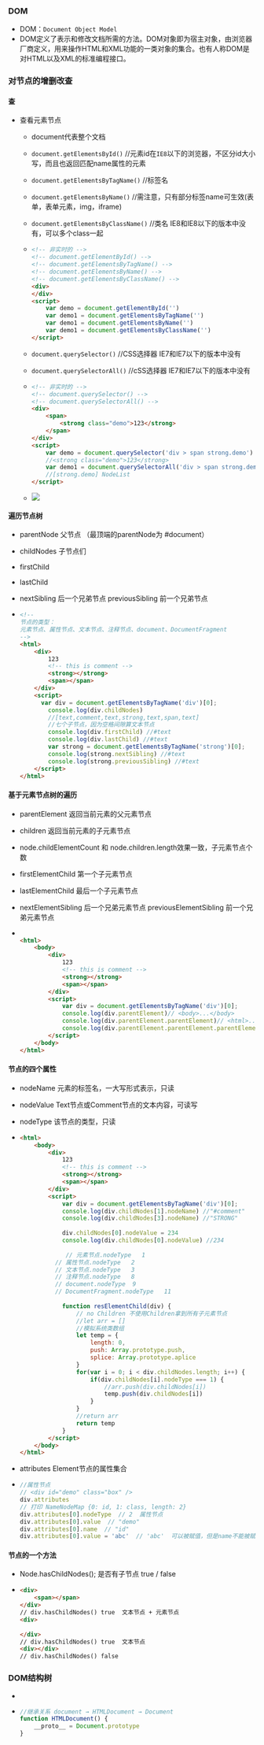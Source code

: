 ### DOM

- DOM：`Document Object Model`
- DOM定义了表示和修改文档所需的方法。DOM对象即为宿主对象，由浏览器厂商定义，用来操作HTML和XML功能的一类对象的集合。也有人称DOM是对HTML以及XML的标准编程接口。

### 对节点的增删改查

#### 查

- 查看元素节点
  - document代表整个文档

  - `document.getElementsById()` //元素id在`IE8`以下的浏览器，不区分id大小写，而且也返回匹配name属性的元素

  - `document.getElementsByTagName()` //标签名

  - `document.getElementsByName()` //需注意，只有部分标签name可生效(表单，表单元素，img，iframe)

  - `document.getElementsByClassName()` //类名   IE8和IE8以下的版本中没有，可以多个class一起

  - ```html
    <!-- 非实时的 -->
    <!-- document.getElementById() -->
    <!-- document.getElementsByTagName() -->
    <!-- document.getElementsByName() -->
    <!-- document.getElementsByClassName() -->
    <div>
    </div>
    <script>
    	var demo = document.getElementById('')
        var demo1 = document.getElementsByTagName('')
        var demo1 = document.getElementsByName('')
        var demo1 = document.getElementsByClassName('')
    </script>
    ```

    

  - `document.querySelector()` //CSS选择器   IE7和IE7以下的版本中没有

  - `document.querySelectorAll()` //cSS选择器   IE7和IE7以下的版本中没有

  - ```html
    <!-- 非实时的 -->
    <!-- document.querySelector() -->
    <!-- document.querySelectorAll() -->
    <div>
        <span>
        	<strong class="demo">123</strong>
        </span>
    </div>
    <script>
    	var demo = document.querySelector('div > span strong.demo')
        //<strong class="demo">123</strong>
        var demo1 = document.querySelectorAll('div > span strong.demo')
        //[strong.demo] NodeList
    </script>
    ```

  - ![](assets\4c7cbaac56cf5a0c6cd4fa06a52ebd6.png)

#### 遍历节点树

- parentNode 父节点 （最顶端的parentNode为 #document）

- childNodes 子节点们

- firstChild

- lastChild

- nextSibling  后一个兄弟节点  previousSibling 前一个兄弟节点

- ```html
  <!--
  节点的类型：
  元素节点、属性节点、文本节点、注释节点、document、DocumentFragment
  -->
  <html>
      <div>
          123
          <!-- this is comment -->
          <strong></strong>
          <span></span>
      </div>
      <script>
      	var div = document.getElementsByTagName('div')[0];
          console.log(div.childNodes) 
          //[text,comment,text,strong,text,span,text] 
          //七个子节点，因为空格间隙算文本节点
          console.log(div.firstChild) //#text
          console.log(div.lastChild) //#text
          var strong = document.getElementsByTagName('strong')[0];
          console.log(strong.nextSibling) //#text
          console.log(strong.previousSibling) //#text
      </script>
  </html>
  ```

#### 基于元素节点树的遍历

- parentElement  返回当前元素的父元素节点

- children  返回当前元素的子元素节点

- node.childElementCount  和 node.children.length效果一致，子元素节点个数

- firstElementChild 第一个子元素节点

- lastElementChild 最后一个子元素节点

- nextElementSibling  后一个兄弟元素节点  previousElementSibling 前一个兄弟元素节点

- ```html
  
  <html>
      <body>
          <div>
              123
              <!-- this is comment -->
              <strong></strong>
              <span></span>
          </div>
          <script>
              var div = document.getElementsByTagName('div')[0];
              console.log(div.parentElement)// <body>...</body>
              console.log(div.parentElement.parentElement)// <html>...</html>
              console.log(div.parentElement.parentElement.parentElement)// null
          </script>
      </body>
  </html>
  ```

#### 节点的四个属性

- nodeName 元素的标签名，一大写形式表示，只读

- nodeValue Text节点或Comment节点的文本内容，可读写

- nodeType 该节点的类型，只读

- ```html
  <html>
      <body>
          <div>
              123
              <!-- this is comment -->
              <strong></strong>
              <span></span>
          </div>
          <script>
              var div = document.getElementsByTagName('div')[0];
              console.log(div.childNodes[1].nodeName) //"#comment"
              console.log(div.childNodes[3].nodeName) //"STRONG"
              
              div.childNodes[0].nodeValue = 234
              console.log(div.childNodes[0].nodeValue) //234
              
               // 元素节点.nodeType   1
  			// 属性节点.nodeType   2
  			// 文本节点.nodeType   3
  			// 注释节点.nodeType   8
  			// document.nodeType  9
  			// DocumentFragment.nodeType   11
              
              function resElementChild(div) {
                  // no Children 不使用Children拿到所有子元素节点
                  //let arr = []
                  //模拟系统类数组
                  let temp = {
                      length: 0,
                      push: Array.prototype.push,
                      splice: Array.prototype.aplice
                  }
                  for(var i = 0; i < div.childNodes.length; i++) {
                      if(div.childNodes[i].nodeType === 1) {
                          //arr.push(div.childNodes[i])
                          temp.push(div.childNodes[i])
                      }
                  }
                  //return arr
                  return temp
              }
          </script>
      </body>
  </html>
  
  ```

- attributes Element节点的属性集合

- ```js
  //属性节点
  // <div id="demo" class="box" />
  div.attributes
  // 打印 NameNodeMap {0: id, 1: class, length: 2}
  div.attributes[0].nodeType  // 2  属性节点
  div.attributes[0].value  // "demo"
  div.attributes[0].name  // "id"
  div.attributes[0].value = 'abc'  // 'abc'  可以被赋值，但是name不能被赋值
  ```

#### 节点的一个方法

- Node.hasChildNodes();  是否有子节点 true / false

- ```html
  <div>
      <span></span>
  </div>
  // div.hasChildNodes() true  文本节点 + 元素节点
  <div>
  	
  </div>
  // div.hasChildNodes() true  文本节点
  <div></div>
  // div.hasChildNodes() false
  ```

### DOM结构树

- 

- ```js
  //继承关系 document → HTMLDocument → Document
  function HTMLDocument() {
      __proto__ = Document.prototype
  }
  ```

  